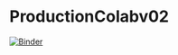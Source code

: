 # ProductionColabv02
[![Binder](https://mybinder.org/badge_logo.svg)](https://mybinder.org/v2/gh/ragnor-devop/ProductionColabv02/HEAD?filepath=%2Fvoila%2Frender%2FWidgets02.ipynb)

